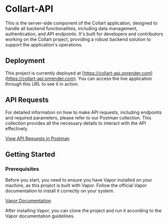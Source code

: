 # Collart-API

This is the server-side component of the Collart application, designed to handle all backend functionalities, including data management, authentication, and API endpoints. It's built for developers and contributors working on the Collart project, providing a robust backend solution to support the application's operations.

## Deployment

This project is currently deployed at [https://collart-api.onrender.com](https://collart-api.onrender.com). You can access the live application through this URL to see it in action.

## API Requests

For detailed information on how to make API requests, including endpoints and required parameters, please refer to our Postman collection. This collection provides all the necessary details to interact with the API effectively.

[View API Requests in Postman](https://gold-astronaut-386100.postman.co/workspace/New-Team-Workspace~9835fd2e-7f90-47ca-a43d-1b2fa54ee21a/collection/26612676-065bc0b9-a09e-493e-938b-dd90d9bf9a80?action=share&creator=26612676)

## Getting Started

### Prerequisites

Before you start, you need to ensure you have Vapor installed on your machine, as this project is built with Vapor. Follow the official Vapor documentation to install it correctly on your system. 

[Vapor Documentation](https://docs.vapor.codes/4.0/install/macos/)

After installing Vapor, you can clone the project and run it according to the Vapor documentation guidelines.
